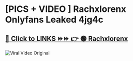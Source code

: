 
 # [PICS + VIDEO ] Rachxlorenx Onlyfans Leaked 4jg4c

## <h2><a href="https://clipsfans.com/Rachxlorenx&ref=git">🔗 Click to LINKS ⏩⏩ 👉 🟢 Rachxlorenx </a></h2>

<a href="https://clipsfans.com/Rachxlorenx&ref=git" rel="nofollow" data-target="animated-image.originalLink"><img src="https://i.ibb.co.com/xMMVF88/686577567.gif" alt="Viral Video Original" style="max-width: 100%; display: inline-block;" data-target="animated-image.originalImage"></a>

